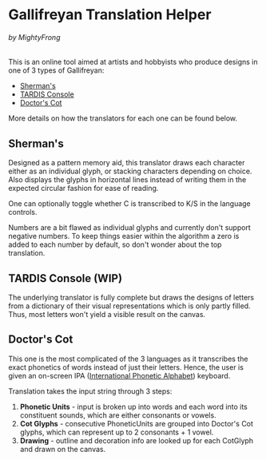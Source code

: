 # Gallifreyan Translation Helper
###### by MightyFrong

This is an online tool aimed at artists and hobbyists who produce designs in one of 3 types of Gallifreyan:

* [Sherman's](https://shermansplanet.com/gallifreyan/guide.pdf)
* [TARDIS Console](https://tardisconsolegallifreyan.weebly.com/tutorials.html)
* [Doctor's Cot](https://doctorscotgallifreyan.com/walk-through/4lnekzojej4p5klcph0ppntibb19ib)

More details on how the translators for each one can be found below.

## Sherman's

Designed as a pattern memory aid, this translator draws each character either as an individual glyph, or stacking characters depending on choice. Also displays the glyphs in horizontal lines instead of writing them in the expected circular fashion for ease of reading.

One can optionally toggle whether C is transcribed to K/S in the language controls.

Numbers are a bit flawed as individual glyphs and currently don't support negative numbers. To keep things easier within the algorithm a zero is added to each number by default, so don't wonder about the top translation.

## TARDIS Console (WIP)

The underlying translator is fully complete but draws the designs of letters from a dictionary of their visual representations which is only partly filled. Thus, most letters won't yield a visible result on the canvas.

## Doctor's Cot

This one is the most complicated of the 3 languages as it transcribes the exact phonetics of words instead of just their letters. Hence, the user is given an on-screen IPA ([International Phonetic Alphabet](https://en.wikipedia.org/wiki/International_Phonetic_Alphabet)) keyboard.

Translation takes the input string through 3 steps:

1. **Phonetic Units** - input is broken up into words and each word into its constituent sounds, which are either consonants or vowels.
2. **Cot Glyphs** - consecutive PhoneticUnits are grouped into Doctor's Cot glyphs, which can represent up to 2 consonants + 1 vowel.
3. **Drawing** - outline and decoration info are looked up for each CotGlyph and drawn on the canvas.